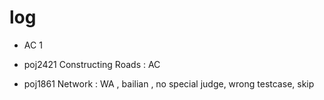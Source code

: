 # log
- AC 1

- poj2421 Constructing Roads : AC


- poj1861 Network : WA , bailian , no special judge, wrong testcase, skip
